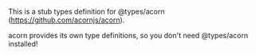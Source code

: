 This is a stub types definition for @types/acorn (https://github.com/acornjs/acorn).

acorn provides its own type definitions, so you don't need @types/acorn installed!